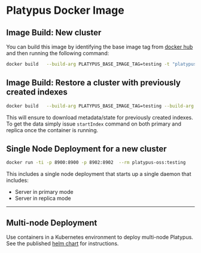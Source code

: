 # Platypus Docker Image
## Image Build: New cluster

You can build this image by identifying the base image tag from [docker hub](https://hub.docker.com/repository/docker/duckbills/platypus) and then running the following command:

``` bash
docker build   --build-arg PLATYPUS_BASE_IMAGE_TAG=testing -t "platypus-oss:testing" .
```

## Image Build: Restore a cluster with previously created indexes

```bash
docker build   --build-arg PLATYPUS_BASE_IMAGE_TAG=testing --build-arg SERVICE_NAME=platypus-s3-path --build-arg RESTORE_STATE=yes  -t "platypus-oss:testing" .
```
This will ensure to download metadata/state for previously created indexes. To get the data simply issue `startIndex` command on both primary and replica once the container is running.

## Single Node Deployment for a new cluster

```bash
docker run -ti -p 8900:8900 -p 8902:8902  --rm platypus-oss:testing
```
This includes a single node deployment that starts up a single daemon that includes:
* Server in primary mode
* Server in replica mode

---


## Multi-node Deployment

Use containers in a Kubernetes environment to deploy multi-node Platypus. See the published [helm chart](../../charts/platypus) for instructions.
